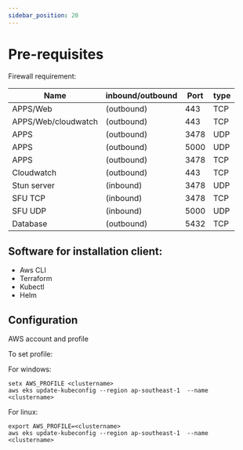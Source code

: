 ```yaml
---
sidebar_position: 20
---
```


# Pre-requisites



Firewall requirement:


<table>
  <thead>
    <tr>
      <th>Name </th>
      <th>inbound/outbound </th>
      <th>Port</th>
      <th>type</th>
    </tr>
  </thead>
  <tbody>
    <tr>
      <td >APPS/Web</td>
      <td> (outbound)</td>
      <td>443</td>
      <td>TCP</td>
    </tr>
    <tr>
      <td >APPS/Web/cloudwatch</td>
      <td> (outbound)</td>
      <td>443</td>
      <td>TCP</td>
    </tr>
    <tr>
      <td >APPS</td>
      <td> (outbound)</td>
      <td>3478</td>
      <td>UDP</td>
    </tr>
    <tr>
      <td >APPS</td>
      <td> (outbound)</td>
      <td>5000</td>
      <td>UDP</td>
    </tr>
    <tr>
      <td >APPS</td>
      <td> (outbound)</td>
      <td>3478</td>
      <td>TCP</td>
    </tr>
    <tr>
      <td >Cloudwatch</td>
      <td> (outbound)</td>
      <td>443</td>
      <td>TCP</td>
    </tr>
    <tr>
      <td >Stun server	</td>
      <td> (inbound)</td>
      <td>3478</td>
      <td>UDP</td>
    </tr>
    <tr>
      <td >SFU TCP	</td>
      <td> (inbound)</td>
      <td>3478</td>
      <td>TCP</td>
    </tr>
    <tr>
      <td >SFU UDP		</td>
      <td> (inbound)</td>
      <td>5000</td>
      <td>UDP</td>
    </tr>
    <tr>
      <td >Database		</td>
      <td> (outbound)</td>
      <td>5432</td>
      <td>TCP</td>
    </tr>
  </tbody>
</table>


## Software for installation client:
- Aws CLI
- Terraform
- Kubectl
- Helm

## Configuration
AWS account and profile

To set profile:


For windows:
```
setx AWS_PROFILE <clustername>
aws eks update-kubeconfig --region ap-southeast-1  --name <clustername>
```


For linux:
```
export AWS_PROFILE=<clustername>
aws eks update-kubeconfig --region ap-southeast-1  --name <clustername>
```

